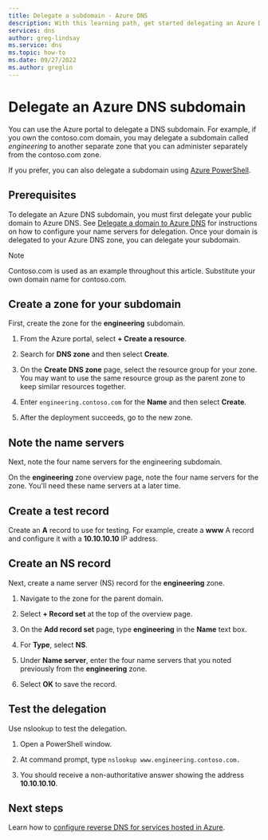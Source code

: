 ```yaml
---
title: Delegate a subdomain - Azure DNS
description: With this learning path, get started delegating an Azure DNS subdomain.
services: dns
author: greg-lindsay
ms.service: dns
ms.topic: how-to
ms.date: 09/27/2022
ms.author: greglin
---
```


# Delegate an Azure DNS subdomain

You can use the Azure portal to delegate a DNS subdomain. For example, if you own the contoso.com domain, you may delegate a subdomain called *engineering* to another separate zone that you can administer separately from the contoso.com zone.

If you prefer, you can also delegate a subdomain using [Azure PowerShell](delegate-subdomain-ps.md).

## Prerequisites

To delegate an Azure DNS subdomain, you must first delegate your public domain to Azure DNS. See [Delegate a domain to Azure DNS](./dns-delegate-domain-azure-dns.md) for instructions on how to configure your name servers for delegation. Once your domain is delegated to your Azure DNS zone, you can delegate your subdomain.

> [!NOTE]
> Contoso.com is used as an example throughout this article. Substitute your own domain name for contoso.com.

## Create a zone for your subdomain

First, create the zone for the **engineering** subdomain.

1. From the Azure portal, select **+ Create a resource**.

1. Search for **DNS zone** and then select **Create**.

1. On the **Create DNS zone** page, select the resource group for your zone. You may want to use the same resource group as the parent zone to keep similar resources together.

1.  Enter `engineering.contoso.com` for the **Name** and then select **Create**.

1. After the deployment succeeds, go to the new zone.

## Note the name servers

Next, note the four name servers for the engineering subdomain.

On the **engineering** zone overview page, note the four name servers for the zone. You'll need these name servers at a later time.

## Create a test record

Create an **A** record to use for testing. For example, create a **www** A record and configure it with a **10.10.10.10** IP address.

## Create an NS record

Next, create a name server (NS) record  for the **engineering** zone.

1. Navigate to the zone for the parent domain.

1. Select **+ Record set** at the top of the overview page.

1. On the **Add record set** page, type **engineering** in the **Name** text box.

1. For **Type**, select **NS**.

1. Under **Name server**, enter the four name servers that you noted previously from the **engineering** zone.

1. Select **OK** to save the record.

## Test the delegation

Use nslookup to test the delegation.

1. Open a PowerShell window.

1. At command prompt, type `nslookup www.engineering.contoso.com.`

1. You should receive a non-authoritative answer showing the address **10.10.10.10**.

## Next steps

Learn how to [configure reverse DNS for services hosted in Azure](dns-reverse-dns-for-azure-services.md).
